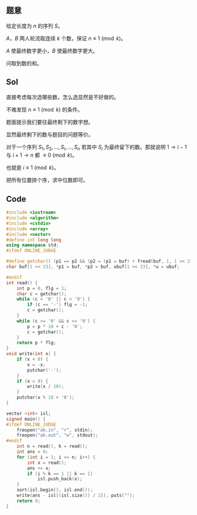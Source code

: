 ## 题意

给定长度为 $n$ 的序列 $S$。

$A$，$B$ 两人轮流取连续 $k$ 个数，保证 $n \equiv 1\pmod k$。

$A$ 使最终数字更小，$B$ 使最终数字更大。

问取到数的和。

## Sol

直接考虑每次选哪些数，怎么选显然是不好做的。

不难发现 $n \equiv 1\pmod k$ 的条件。

题面提示我们要往最终剩下的数字想。

显然最终剩下的数与题目的问题等价。

对于一个序列 $S_1, S_2, ..., S_i, ..., S_n$ 若其中 $S_i$ 为最终留下的数。那就说明 $1 \to i - 1$ 与 $i + 1 \to n$ 都 $\equiv 0\pmod k$。

也就是 $i \equiv 1\pmod k$。

把所有位置排个序，求中位数即可。

## Code

```cpp
#include <iostream>
#include <algorithm>
#include <cstdio>
#include <array>
#include <vector>
#define int long long
using namespace std;
#ifdef ONLINE_JUDGE

#define getchar() (p1 == p2 && (p2 = (p1 = buf) + fread(buf, 1, 1 << 21, stdin), p1 == p2) ? EOF : *p1++)
char buf[1 << 23], *p1 = buf, *p2 = buf, ubuf[1 << 23], *u = ubuf;

#endif
int read() {
	int p = 0, flg = 1;
	char c = getchar();
	while (c < '0' || c > '9') {
		if (c == '-') flg = -1;
		c = getchar();
	}
	while (c >= '0' && c <= '9') {
		p = p * 10 + c - '0';
		c = getchar();
	}
	return p * flg;
}
void write(int x) {
	if (x < 0) {
		x = -x;
		putchar('-');
	}
	if (x > 9) {
		write(x / 10);
	}
	putchar(x % 10 + '0');
}

vector <int> isl;
signed main() {
#ifdef ONLINE_JUDGE
	freopen("ak.in", "r", stdin);
	freopen("ak.out", "w", stdout);
#endif
	int n = read(), k = read();
	int ans = 0;
	for (int i = 1; i <= n; i++) {
		int x = read();
		ans += x;
		if (i % k == 1 || k == 1)
			isl.push_back(x);
	}
	sort(isl.begin(), isl.end());
	write(ans - isl[(isl.size()) / 2]), puts("");
	return 0;
}

```

